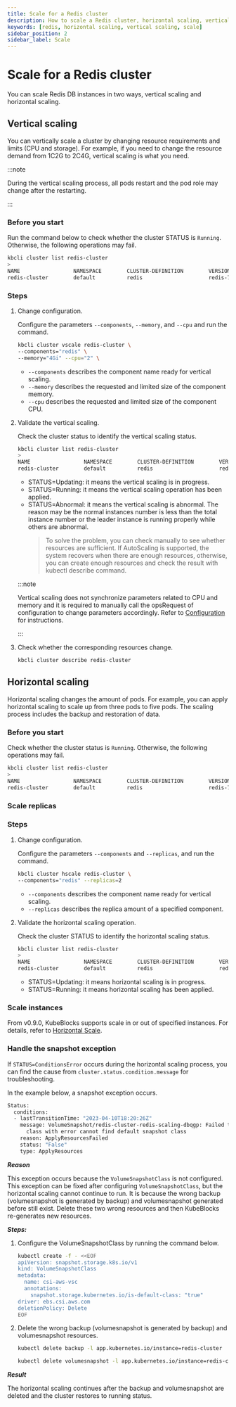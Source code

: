 ```yaml
---
title: Scale for a Redis cluster
description: How to scale a Redis cluster, horizontal scaling, vertical scaling
keywords: [redis, horizontal scaling, vertical scaling, scale]
sidebar_position: 2
sidebar_label: Scale
---
```


# Scale for a Redis cluster

You can scale Redis DB instances in two ways, vertical scaling and horizontal scaling.

## Vertical scaling

You can vertically scale a cluster by changing resource requirements and limits (CPU and storage). For example, if you need to change the resource demand from 1C2G to 2C4G, vertical scaling is what you need.

:::note

During the vertical scaling process, all pods restart and the pod role may change after the restarting.

:::

### Before you start

Run the command below to check whether the cluster STATUS is `Running`. Otherwise, the following operations may fail.

```bash
kbcli cluster list redis-cluster
>
NAME                 NAMESPACE        CLUSTER-DEFINITION        VERSION                  TERMINATION-POLICY        STATUS         CREATED-TIME
redis-cluster        default          redis                     redis-7.0.6              Delete                    Running        Apr 10,2023 16:21 UTC+0800
```

### Steps

1. Change configuration. 

   Configure the parameters `--components`, `--memory`, and `--cpu` and run the command.

   ```bash
   kbcli cluster vscale redis-cluster \
   --components="redis" \
   --memory="4Gi" --cpu="2" \
   ```

   - `--components` describes the component name ready for vertical scaling.
   - `--memory` describes the requested and limited size of the component memory.
   - `--cpu` describes the requested and limited size of the component CPU.

2. Validate the vertical scaling.

   Check the cluster status to identify the vertical scaling status.

   ```bash
   kbcli cluster list redis-cluster
   >
   NAME                 NAMESPACE        CLUSTER-DEFINITION        VERSION                  TERMINATION-POLICY        STATUS          CREATED-TIME
   redis-cluster        default          redis                     redis-7.0.6              Delete                    Updating        Apr 10,2023 16:27 UTC+0800
   ```

   - STATUS=Updating: it means the vertical scaling is in progress.
   - STATUS=Running: it means the vertical scaling operation has been applied.
   - STATUS=Abnormal: it means the vertical scaling is abnormal. The reason may be the normal instances number is less than the total instance number or the leader instance is running properly while others are abnormal.
     > To solve the problem, you can check manually to see whether resources are sufficient. If AutoScaling is supported, the system recovers when there are enough resources, otherwise, you can create enough resources and check the result with kubectl describe command.

    :::note

    Vertical scaling does not synchronize parameters related to CPU and memory and it is required to manually call the opsRequest of configuration to change parameters accordingly. Refer to [Configuration](./../configuration/configuration.md) for instructions.

    :::

3. Check whether the corresponding resources change.

    ```bash
    kbcli cluster describe redis-cluster
    ```

## Horizontal scaling

Horizontal scaling changes the amount of pods. For example, you can apply horizontal scaling to scale up from three pods to five pods. The scaling process includes the backup and restoration of data.

### Before you start

Check whether the cluster status is `Running`. Otherwise, the following operations may fail.

```bash
kbcli cluster list redis-cluster
>
NAME                 NAMESPACE        CLUSTER-DEFINITION        VERSION                  TERMINATION-POLICY        STATUS         CREATED-TIME
redis-cluster        default          redis                     redis-7.0.6              Delete                    Running        Apr 10,2023 16:50 UTC+0800
```

### Scale replicas

### Steps

1. Change configuration.

   Configure the parameters `--components` and `--replicas`, and run the command.

   ```bash
   kbcli cluster hscale redis-cluster \
   --components="redis" --replicas=2
   ```

   - `--components` describes the component name ready for vertical scaling.
   - `--replicas` describes the replica amount of a specified component.

2. Validate the horizontal scaling operation.

   Check the cluster STATUS to identify the horizontal scaling status.

   ```bash
   kbcli cluster list redis-cluster
   >
   NAME                 NAMESPACE        CLUSTER-DEFINITION        VERSION                  TERMINATION-POLICY        STATUS          CREATED-TIME
   redis-cluster        default          redis                     redis-7.0.6              Delete                    Updating        Apr 10,2023 16:58 UTC+0800
   ```

   - STATUS=Updating: it means horizontal scaling is in progress.
   - STATUS=Running: it means horizontal scaling has been applied.

### Scale instances

From v0.9.0, KubeBlocks supports scale in or out of specified instances. For details, refer to [Horizontal Scale](./../../maintaince/scale/horizontal-scale.md#scale-instances).

### Handle the snapshot exception

If `STATUS=ConditionsError` occurs during the horizontal scaling process, you can find the cause from `cluster.status.condition.message` for troubleshooting.

In the example below, a snapshot exception occurs.

```bash
Status:
  conditions: 
  - lastTransitionTime: "2023-04-10T18:20:26Z"
    message: VolumeSnapshot/redis-cluster-redis-scaling-dbqgp: Failed to set default snapshot
      class with error cannot find default snapshot class
    reason: ApplyResourcesFailed
    status: "False"
    type: ApplyResources
```

***Reason***

This exception occurs because the `VolumeSnapshotClass` is not configured. This exception can be fixed after configuring `VolumeSnapshotClass`, but the horizontal scaling cannot continue to run. It is because the wrong backup (volumesnapshot is generated by backup) and volumesnapshot generated before still exist. Delete these two wrong resources and then KubeBlocks re-generates new resources.

***Steps:***

1. Configure the VolumeSnapshotClass by running the command below.

   ```bash
   kubectl create -f - <<EOF
   apiVersion: snapshot.storage.k8s.io/v1
   kind: VolumeSnapshotClass
   metadata:
     name: csi-aws-vsc
     annotations:
       snapshot.storage.kubernetes.io/is-default-class: "true"
   driver: ebs.csi.aws.com
   deletionPolicy: Delete
   EOF
   ```

2. Delete the wrong backup (volumesnapshot is generated by backup) and volumesnapshot resources.

   ```bash
   kubectl delete backup -l app.kubernetes.io/instance=redis-cluster
   
   kubectl delete volumesnapshot -l app.kubernetes.io/instance=redis-cluster
   ```

***Result***

The horizontal scaling continues after the backup and volumesnapshot are deleted and the cluster restores to running status.
